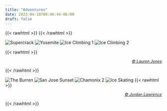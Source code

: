 ```yaml
---
title: "Adventures"
date: 2023-04-18T00:46:44-06:00
draft: false
---
```


{{< rawhtml >}}
    <style>
        .content {
            margin-top: -3rem}
    </style>
{{< /rawhtml >}}

<!-- Outside of work, I like to spend most of my time outdoors. Below is a collection of photos from some of my favourite adventures I've been on. -->

![Supercrack](/images/adventures/supercrack2.jpeg)
![Yosemite](/images/adventures/yosemite_compressed.jpg) 
![Ice Climbing 1](/images/adventures/ice_landscape_compressed.jpg)
![Ice Climbing 2](/images/adventures/professors_compressed.jpg)

{{< rawhtml >}}
    <p style="color: #808B96; text-align: right; font-size:90%">
        <i> <a href="https://www.instagram.com/laurenshereejones/">© Lauren Jones</a> </i>
    </p>
{{< /rawhtml >}}

![The Burren](/images/adventures/burren_compressed.jpg)
![San Jose Sunset](/images/adventures/san_jose.jpg)
![Chamonix 2](/images/adventures/chamonix_2.jpg)
![Ice Skating](/images/adventures/ice_skating_compressed.jpg)
{{< rawhtml >}}
    <p style="color: #808B96; text-align: right; font-size:90%">
        <i> <a href="https://www.instagram.com/jordannlawrencee/">© Jordan Lawrence</a> </i>
    </p>
{{< /rawhtml >}}
